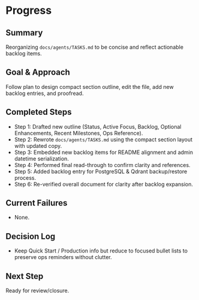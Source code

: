 # Progress

## Summary
Reorganizing `docs/agents/TASKS.md` to be concise and reflect actionable backlog items.

## Goal & Approach
Follow plan to design compact section outline, edit the file, add new backlog entries, and proofread.

## Completed Steps
- Step 1: Drafted new outline (Status, Active Focus, Backlog, Optional Enhancements, Recent Milestones, Ops Reference).
- Step 2: Rewrote `docs/agents/TASKS.md` using the compact section layout with updated copy.
- Step 3: Embedded new backlog items for README alignment and admin datetime serialization.
- Step 4: Performed final read-through to confirm clarity and references.
- Step 5: Added backlog entry for PostgreSQL & Qdrant backup/restore process.
- Step 6: Re-verified overall document for clarity after backlog expansion.

## Current Failures
- None.

## Decision Log
- Keep Quick Start / Production info but reduce to focused bullet lists to preserve ops reminders without clutter.

## Next Step
Ready for review/closure.
